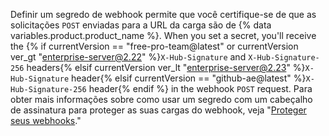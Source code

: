 Definir um segredo de webhook permite que você certifique-se de que as solicitações `POST` enviadas para a URL da carga são de {% data variables.product.product_name %}. When you set a secret, you'll receive the {% if currentVersion == "free-pro-team@latest" or currentVersion ver_gt "enterprise-server@2.22" %}`X-Hub-Signature` and `X-Hub-Signature-256` headers{% elsif currentVersion ver_lt "enterprise-server@2.23" %}`X-Hub-Signature` header{% elsif currentVersion == "github-ae@latest" %}`X-Hub-Signature-256` header{% endif %} in the webhook `POST` request. Para obter mais informações sobre como usar um segredo com um cabeçalho de assinatura para proteger as suas cargas do webhook, veja "[Proteger seus webhooks](/webhooks/securing/)."
